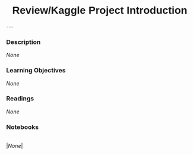 <h1  style="font-family:  Verdana,  Geneva,  sans-serif;  text-align:center">Review/Kaggle  Project  Introduction  </h1> 
--- 
 
###  Description 
*None* 
 
###  Learning  Objectives 
*None* 
 
###  Readings 
*None* 
 
###  Notebooks 
|      | 
|  :---:  | 
 
|*None*|
